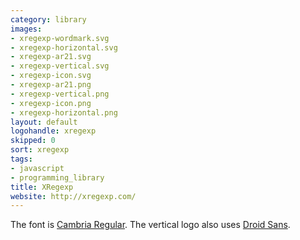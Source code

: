 ```yaml
---
category: library
images:
- xregexp-wordmark.svg
- xregexp-horizontal.svg
- xregexp-ar21.svg
- xregexp-vertical.svg
- xregexp-icon.svg
- xregexp-ar21.png
- xregexp-vertical.png
- xregexp-icon.png
- xregexp-horizontal.png
layout: default
logohandle: xregexp
skipped: 0
sort: xregexp
tags:
- javascript
- programming_library
title: XRegexp
website: http://xregexp.com/
---
```


The font is [Cambria Regular](http://www.myfonts.com/fonts/ascender/cambria/regular/?refby=vectorlogozone).
The vertical logo also uses [Droid Sans](http://www.myfonts.com/fonts/ascender/droid-sans-pro/bold/?refby=vectorlogozone).
